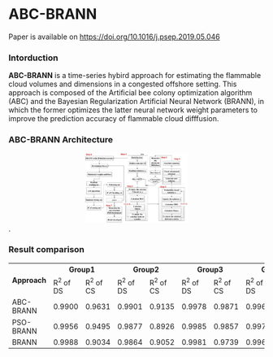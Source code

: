 ABC-BRANN
=========
Paper is available on https://doi.org/10.1016/j.psep.2019.05.046

### Intorduction

**ABC-BRANN** is a time-series hybird approach for estimating the flammable cloud volumes and dimensions in a congested offshore setting. This approach is composed of the Artificial bee colony optimization algorithm (ABC) and the Bayesian Regularization Artificial Neural Network (BRANN), in which the former optimizes the latter neural network weight parameters to improve the prediction accuracy of flammable cloud difffusion. 

### ABC-BRANN Architecture

<div align="center">
	<img src="img/approach.jpg" width="40%" height="5%"/>
</div>
</a>.

### Result comparison 
<table>
<tr>
    <th rowspan="2"> Approach</th>
    <th colspan="2">Group1</th>
    <th colspan="2">Group2</th>
    <th colspan="2">Group3</th>
    <th colspan="2">Group4</th>
      
</tr>
<tr>
    <td>R<sup>2</sup> of DS</td>
    <td>R<sup>2</sup> of CS</td>
    <td>R<sup>2</sup> of DS</td>
    <td>R<sup>2</sup> of CS</td>
    <td>R<sup>2</sup> of DS</td>
    <td>R<sup>2</sup> of CS</td>
    <td>R<sup>2</sup> of DS</td>
    <td>R<sup>2</sup> of CS</td>
</tr>
<tr>
    <td>ABC-BRANN</td>
    <td>0.9900</td>
    <td>0.9631</td>
    <td>0.9901</td>
    <td>0.9135</td>
    <td>0.9978</td>
    <td>0.9871</td>
    <td>0.9967</td>
    <td>0.9885</td>
</tr>

<tr>
    <td>PSO-BRANN</td>
    <td>0.9956</td>
    <td>0.9495</td>
    <td>0.9877</td>
    <td>0.8926</td>
    <td>0.9985</td>
    <td>0.9857</td>
    <td>0.9975</td>
    <td>0.9845</td>
</tr>
<tr>
    <td>BRANN</td>
    <td>0.9988</td>
    <td>0.9034</td>
    <td>0.9864</td>
    <td>0.9052</td>
    <td>0.9981</td>
    <td>0.9739</td>
    <td>0.9969</td>
    <td>0.9824</td>
</tr>
</table>
